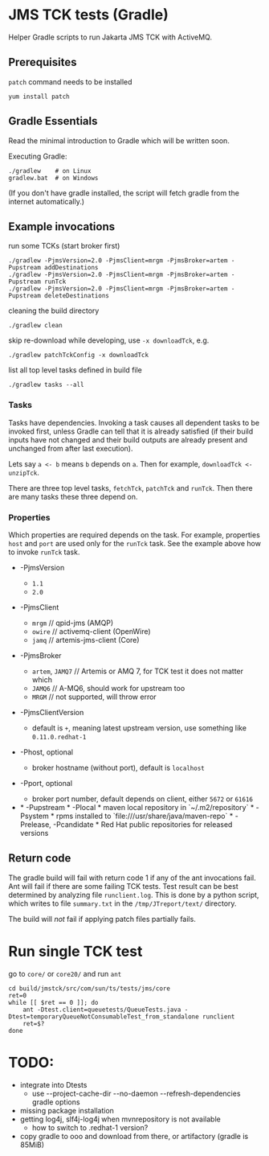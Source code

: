 # JMS TCK tests (Gradle)

Helper Gradle scripts to run Jakarta JMS TCK with ActiveMQ.

## Prerequisites

`patch` command needs to be installed

    yum install patch

## Gradle Essentials

Read the minimal introduction to Gradle which will be written soon.

Executing Gradle:

    ./gradlew    # on Linux
    gradlew.bat  # on Windows

(If you don't have gradle installed, the script will fetch gradle from the internet automatically.)

## Example invocations

run some TCKs (start broker first)

    ./gradlew -PjmsVersion=2.0 -PjmsClient=mrgm -PjmsBroker=artem -Pupstream addDestinations
    ./gradlew -PjmsVersion=2.0 -PjmsClient=mrgm -PjmsBroker=artem -Pupstream runTck
    ./gradlew -PjmsVersion=2.0 -PjmsClient=mrgm -PjmsBroker=artem -Pupstream deleteDestinations

cleaning the build directory

    ./gradlew clean

skip re-download while developing, use `-x downloadTck`, e.g.

    ./gradlew patchTckConfig -x downloadTck

list all top level tasks defined in build file

    ./gradlew tasks --all 

### Tasks

Tasks have dependencies. Invoking a task causes all dependent tasks to be invoked first, unless Gradle can tell that it is already satisfied (if their build inputs have not changed and their build outputs are already present and unchanged from after last execution).

Lets say `a <- b` means `b` depends on `a`. Then for example, `downloadTck <- unzipTck`.

There are three top level tasks, `fetchTck`, `patchTck` and `runTck`. Then there are many tasks these three depend on.

### Properties

Which properties are required depends on the task. For example, properties `host` and `port` are used only for the `runTck` task. See the example above how to invoke `runTck` task.

* -PjmsVersion
    * `1.1`
    * `2.0`

* -PjmsClient
    * `mrgm`  // qpid-jms (AMQP)
    * `owire` // activemq-client (OpenWire)
    * `jamq` // artemis-jms-client (Core)

* -PjmsBroker
    * `artem`, `JAMQ7`  // Artemis or AMQ 7, for TCK test it does not matter which
    * `JAMQ6`  // A-MQ6, should work for upstream too
    * `MRGM`  // not supported, will throw error

* -PjmsClientVersion
    * default is `+`, meaning latest upstream version, use something like `0.11.0.redhat-1`

* -Phost, optional
    * broker hostname (without port), default is `localhost`

* -Pport, optional
    * broker port number, default depends on client, either `5672` or `61616`

* <repository>
  * -Pupstream
  * -Plocal
    * maven local repository in `~/.m2/repository`
  * -Psystem
    * rpms installed to `file:///usr/share/java/maven-repo`
  * -Prelease, -Pcandidate
    * Red Hat public repositories for released versions

## Return code

The gradle build will fail with return code 1 if any of the ant invocations fail. Ant will fail if there are some failing TCK tests. Test result can be best determined by analyzing file `runclient.log`. This is done by a python script, which writes to file `summary.txt` in the `/tmp/JTreport/text/` directory.

The build will *not* fail if applying patch files partially fails.

# Run single TCK test

go to `core/` or `core20/` and run `ant`

    cd build/jmstck/src/com/sun/ts/tests/jms/core
    ret=0
    while [[ $ret == 0 ]]; do
        ant -Dtest.client=queuetests/QueueTests.java -Dtest=temporaryQueueNotConsumableTest_from_standalone runclient
        ret=$?
    done

# TODO:

* integrate into Dtests
    * use --project-cache-dir --no-daemon --refresh-dependencies gradle options
* missing package installation
* getting log4j, slf4j-log4j when mvnrepository is not available
    * how to switch to .redhat-1 version?
* copy gradle to ooo and download from there, or artifactory (gradle is 85MiB)
